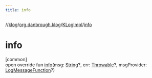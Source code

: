 ```yaml
---
title: info
---
```

//[klog](../../../index.html)/[org.danbrough.klog](../index.html)/[KLogImpl](index.html)/[info](info.html)



# info



[common]\
open override fun [info](info.html)(msg: [String](https://kotlinlang.org/api/latest/jvm/stdlib/kotlin/-string/index.html)?, err: [Throwable](https://kotlinlang.org/api/latest/jvm/stdlib/kotlin/-throwable/index.html)?, msgProvider: [LogMessageFunction](../index.html#1090281808%2FClasslikes%2F1242518872)?)




